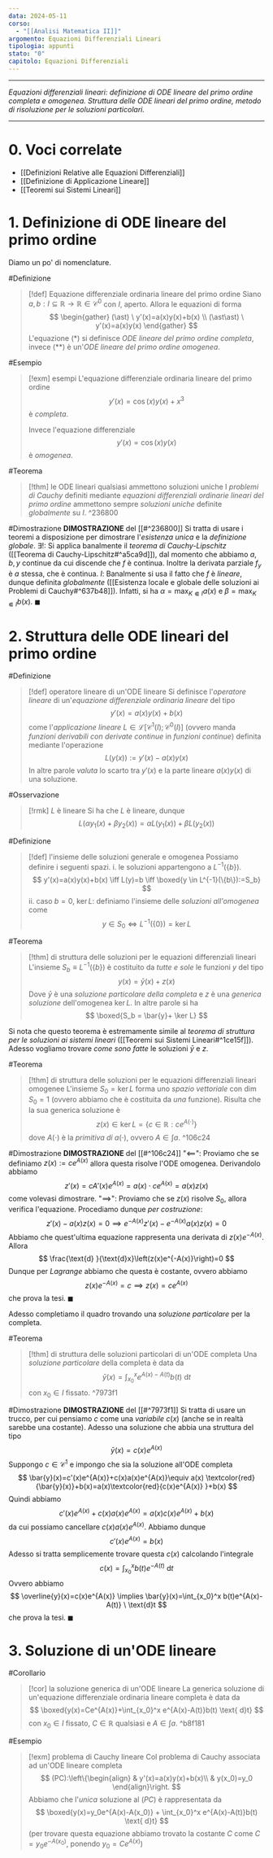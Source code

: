 ```yaml
---
data: 2024-05-11
corso:
  - "[[Analisi Matematica II]]"
argomento: Equazioni Differenziali Lineari
tipologia: appunti
stato: "0"
capitolo: Equazioni Differenziali
---
```

- - -
*Equazioni differenziali lineari: definizione di ODE lineare del primo ordine completa e omogenea. Struttura delle ODE lineari del primo ordine, metodo di risoluzione per le soluzioni particolari.*
- - -
# 0. Voci correlate
- [[Definizioni Relative alle Equazioni Differenziali]]
- [[Definizione di Applicazione Lineare]]
- [[Teoremi sui Sistemi Lineari]]
# 1. Definizione di ODE lineare del primo ordine
Diamo un po' di nomenclature.

#Definizione 
> [!def] Equazione differenziale ordinaria lineare del primo ordine
> Siano $a,b:I \subseteq \mathbb{R} \longrightarrow \mathbb{R} \in \mathcal{C}^0$ con $I$, aperto. Allora le equazioni di forma
> $$
> \begin{gather}
> (\ast) \ y'(x)=a(x)y(x)+b(x) \\
> (\ast\ast) \ y'(x)=a(x)y(x)
> \end{gather}
> $$
> L'equazione $(\ast)$ si definisce *ODE lineare del primo ordine completa*, invece $(\ast\ast)$ è un'*ODE lineare del primo ordine omogenea*.

#Esempio 
> [!exm] esempi
> L'equazione differenziale ordinaria lineare del primo ordine
> $$
> y'(x)=\cos(x)y(x)+x^3
> $$
> è *completa*.
> 
> Invece l'equazione differenziale
> $$
> y'(x)=\cos(x)y(x)
> $$
> è *omogenea*.

#Teorema 
> [!thm] le ODE lineari qualsiasi ammettono soluzioni uniche
> I *problemi di Cauchy* definiti mediante *equazioni differenziali ordinarie lineari del primo ordine* ammettono sempre *soluzioni uniche* definite *globalmente* su $I$.
^236800

#Dimostrazione 
**DIMOSTRAZIONE** del [[#^236800]]
Si tratta di usare i teoremi a disposizione per dimostrare l'*esistenza unica* e la *definizione globale*. 
$\exists!$: Si applica banalmente il *teorema di Cauchy-Lipschitz* ([[Teorema di Cauchy-Lipschitz#^a5ca9d]]), dal momento che abbiamo $a,b,y$ continue da cui discende che $f$ è continua. Inoltre la derivata parziale $f_y$ è $a$ stessa, che è continua.
$I$: Banalmente si usa il fatto che $f$ è *lineare*, dunque definita *globalmente* ([[Esistenza locale e globale delle soluzioni ai Problemi di Cauchy#^637b48]]). Infatti, si ha $\alpha=\max_{K \Subset I}a(x)$ e $\beta=\max_{K \Subset I}b(x)$. $\blacksquare$

# 2. Struttura delle ODE lineari del primo ordine
#Definizione 
> [!def] operatore lineare di un'ODE lineare
> Si definisce l'*operatore lineare* di un'*equazione differenziale ordinaria lineare* del tipo
> $$
> y'(x)=a(x)y(x)+b(x)
> $$
> come l'*applicazione lineare* $L\in \mathcal{L}[\mathcal{C}^1(I);\mathcal{C}^0(I)]$  (ovvero manda *funzioni derivabili con derivate continue* in *funzioni continue*) definita mediante l'operazione
> $$
> L(y(x)):=y'(x)-a(x)y(x)
> $$
> In altre parole *valuta* lo scarto tra $y'(x)$ e la parte lineare $a(x)y(x)$ di una soluzione.

#Osservazione 
> [!rmk] $L$ è lineare
> Si ha che $L$ è lineare, dunque
> $$
> L(\alpha y_1(x)+\beta y_2(x))=\alpha L(y_1(x))+\beta L(y_2(x))
> $$

#Definizione 
> [!def] l'insieme delle soluzioni generale e omogenea
> Possiamo definire i seguenti spazi.
> i. le soluzioni appartengono a $L^{-1}(\{b\})$.
> $$
> y'(x)=a(x)y(x)+b(x) \iff L(y)=b \iff \boxed{y \in L^{-1}(\{b\}):=S_b}
> $$
> ii. caso $b=0$, $\ker L$: definiamo l'insieme delle *soluzioni all'omogenea* come
> $$
> y \in S_0 \iff L^{-1}(\{0\})=\ker L
> $$

#Teorema 
> [!thm] di struttura delle soluzioni per le equazioni differenziali lineari
> L'insieme $S_b\equiv L^{-1}(\{b\})$ è costituito da *tutte e sole* le funzioni $y$ del tipo
> $$
> y(x)=\bar{y}(x)+z(x)
> $$
> Dove $\bar{y}$ è una *soluzione particolare della completa* e $z$ è una *generica soluzione* dell'omogenea $\ker L$. In altre parole si ha
> $$
> \boxed{S_b = \bar{y}+ \ker L}
> $$ 

Si nota che questo teorema è estremamente simile al *teorema di struttura per le soluzioni ai sistemi lineari* ([[Teoremi sui Sistemi Lineari#^1ce15f]]). Adesso vogliamo trovare *come sono fatte* le soluzioni $\bar{y}$ e $z$.

#Teorema 
> [!thm] di struttura delle soluzioni per le equazioni differenziali lineari omogenee
> L'insieme $S_0=\ker L$ forma uno *spazio vettoriale* con $\dim S_0=1$ (ovvero abbiamo che è costituita da *una* funzione).
> Risulta che la sua generica soluzione è
> $$
> z(x) \in \ker L =\left\{c \in \mathbb{R}: ce^{A(\cdot)}\right\}
> $$
> dove $A(\cdot)$ è la *primitiva di* $a(\cdot)$, ovvero $A \in \int a$.
^106c24

#Dimostrazione 
**DIMOSTRAZIONE** del [[#^106c24]]
"$\impliedby$": Proviamo che se definiamo $z(x):=ce^{A(x)}$ allora questa risolve l'ODE omogenea. Derivandolo abbiamo
$$
z'(x)=cA'(x)e^{A(x)}= a(x)\cdot ce^{A(x)}=a(x)z(x)
$$
come volevasi dimostrare.
"$\implies$": Proviamo che se $z(x)$ risolve $S_0$, allora verifica l'equazione. Procediamo dunque *per costruzione*:
$$
z'(x)-a(x)z(x)=0 \implies e^{-A(x)}z'(x)-e^{-A(x)}a(x)z(x)=0
$$
Abbiamo che quest'ultima equazione rappresenta una derivata di $z(x)e^{-A(x)}$. Allora
$$
\frac{\text{d} }{\text{d}x}\left(z(x)e^{-A(x)}\right)=0
$$
Dunque per *Lagrange* abbiamo che questa è costante, ovvero abbiamo
$$
z(x)e^{-A(x)}=c \implies z(x)=ce^{A(x)}
$$
che prova la tesi. $\blacksquare$

Adesso completiamo il quadro trovando una *soluzione particolare* per la completa.

#Teorema 
> [!thm] di struttura delle soluzioni particolari di un'ODE completa
> Una *soluzione particolare* della completa è data da
> $$
> \bar{y}(x)=\int_{x_0}^{x}e^{A(x)-A(t)}b(t) \ \text{d}t
> $$
> con $x_0 \in I$ fissato.
^7973f1

#Dimostrazione 
**DIMOSTRAZIONE** del [[#^7973f1]]
Si tratta di usare un trucco, per cui pensiamo $c$ come una *variabile* $c(x)$ (anche se in realtà sarebbe una costante). Adesso una soluzione che abbia una struttura del tipo
$$
\bar {y}(x)=c(x)e^{A(x)}
$$
Suppongo $c \in \mathcal{C}^1$ e impongo che sia la soluzione all'ODE completa
$$
\bar{y}(x)=c'(x)e^{A(x)}+c(x)a(x)e^{A(x)}\equiv a(x) \textcolor{red}{\bar{y}(x)}+b(x)=a(x)\textcolor{red}{c(x)e^{A(x)} }+b(x)
$$
Quindi abbiamo
$$
c'(x)e^{A(x) }+c(x)a(x)e^{A(x)}=a(x)c(x)e^{A(x)}+b(x)
$$
da cui possiamo cancellare $c(x)a(x)e^{A(x)}$. Abbiamo dunque
$$
c'(x)e^{A(x)}=b(x)
$$
Adesso si tratta semplicemente trovare questa $c(x)$ calcolando l'integrale
$$
c(x)=\int_{x_0}^x b(t)e^{-A(t)}\ \text{d}t
$$
Ovvero abbiamo
$$
\overline{y}(x)=c(x)e^{A(x)} \implies \bar{y}(x)=\int_{x_0}^x b(t)e^{A(x)-A(t)} \ \text{d}t
$$
che prova la tesi. $\blacksquare$

# 3. Soluzione di un'ODE lineare
#Corollario 
> [!cor] la soluzione generica di un'ODE lineare
> La generica soluzione di un'equazione differenziale ordinaria lineare completa è data da
> $$
> \boxed{y(x)=Ce^{A(x)}+\int_{x_0}^x e^{A(x)-A(t)}b(t) \text{ d}t}
> $$
> con $x_0 \in I$ fissato, $C \in \mathbb{R}$ qualsiasi e $A \in \int a$.
^b8f181

#Esempio 
> [!exm] problema di Cauchy lineare
> Col problema di Cauchy associata ad un'ODE lineare completa
> $$
> (PC):\left\{\begin{align}
> & y'(x)=a(x)y(x)+b(x)\\
> & y(x_0)=y_0
> \end{align}\right.
> $$
> Abbiamo che l'*unica* soluzione al $(PC)$ è rappresentata da
> $$
> \boxed{y(x)=y_0e^{A(x)-A(x_0)} + \int_{x_0}^x e^{A(x)-A(t)}b(t) \text{ d}t}
> $$
> (per trovare questa equazione abbiamo trovato la costante $C$ come $C=y_0 e^{-A(x_0)}$, ponendo $y_0=Ce^{A(x)}$)
